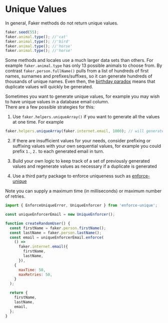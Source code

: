 # Unique Values

In general, Faker methods do not return unique values.

```ts
faker.seed(55);
faker.animal.type(); //'cat'
faker.animal.type(); //'bird'
faker.animal.type(); //'horse'
faker.animal.type(); //'horse'
```

Some methods and locales use a much larger data sets than others. For example `faker.animal.type` has only 13 possible animals to choose from. By contrast `faker.person.fullName()` pulls from a list of hundreds of first names, surnames and prefixes/suffixes, so it can generate hundreds of thousands of unique names. Even then, the [birthday paradox](https://en.wikipedia.org/wiki/Birthday_Paradox) means that duplicate values will quickly be generated.

Sometimes you want to generate unique values, for example you may wish to have unique values in a database email column.  
There are a few possible strategies for this:

1. Use `faker.helpers.uniqueArray()` if you want to generate all the values at one time. For example

```ts
faker.helpers.uniqueArray(faker.internet.email, 1000); // will generate 1000 unique email addresses
```

2. If there are insufficient values for your needs, consider prefixing or suffixing values with your own sequential values, for example you could prefix `1.`, `2.` to each generated email in turn.

3. Build your own logic to keep track of a set of previously generated values and regenerate values as necessary if a duplicate is generated

4. Use a third party package to enforce uniqueness such as [enforce-unique](https://github.com/MansurAliKoroglu/enforce-unique)

Note you can supply a maximum time (in milliseconds) or maximum number of retries.

```js
import { EnforceUniqueError, UniqueEnforcer } from 'enforce-unique';

const uniqueEnforcerEmail = new UniqueEnforcer();

function createRandomUser() {
  const firstName = faker.person.firstName();
  const lastName = faker.person.lastName();
  const email = uniqueEnforcerEmail.enforce(
    () =>
      faker.internet.email({
        firstName,
        lastName,
      }),
    {
      maxTime: 50,
      maxRetries: 50,
    }
  );

  return {
    firstName,
    lastName,
    email,
  };
}
```
